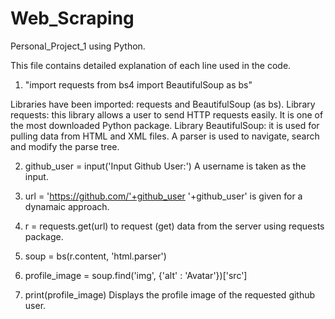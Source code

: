 # Web_Scraping

Personal_Project_1 using Python.

This file contains detailed explanation of each line used in the code.

1. "import requests 
from bs4 import BeautifulSoup as bs" 

Libraries have been imported: requests and BeautifulSoup (as bs).
Library requests: this library allows a user to send HTTP requests easily. It is one of the most downloaded Python package. 
Library BeautifulSoup: it is used for pulling data from HTML and XML files. A parser is used to navigate, search and modify the parse tree.

2. github_user = input('Input Github User:')
A username is taken as the input.

3. url = 'https://github.com/'+github_user
'+github_user' is given for a dynamaic approach.

4. r = requests.get(url)
to request (get) data from the server using requests package.

5. soup = bs(r.content, 'html.parser')

6. profile_image = soup.find('img', {'alt' : 'Avatar'})['src']

7. print(profile_image)
Displays the profile image of the requested github user.
